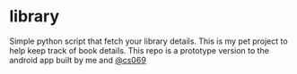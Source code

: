 # library

Simple python script that fetch your library details. This is my pet project to help keep track of book details. This repo is a prototype version to the android app built by me and [@cs069](https://github.com/cs069)
